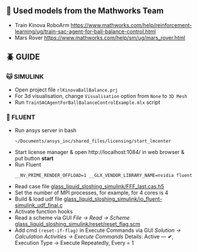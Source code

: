 ## 🦋 Used models from the Mathworks Team

- Train Kinova RoboArm https://www.mathworks.com/help/reinforcement-learning/ug/train-sac-agent-for-ball-balance-control.html
- Mars Rover https://www.mathworks.com/help/sm/ug/mars_rover.html
## 🪲 GUIDE
### 🐱 SIMULINK
- Open project file `rlKinovaBallBalance.prj`
- For 3d visualisation, change `Visualisation` option from `None` to `3D Mesh`
- Run `TrainSACAgentForBallBalanceControlExample.mlx` script
### 🐌 FLUENT
- Run ansys server in bash
    ```
    ~/Documents/ansys_inc/shared_files/licensing/start_lmcenter
    ```
- Start license manager & open http://localhost:1084/ in web browser & put button **start**
- Run Fluent
    ```
    __NV_PRIME_RENDER_OFFLOAD=1 __GLX_VENDOR_LIBRARY_NAME=nvidia fluent
    ```
- Read case file [glass_liquid_sloshing_simulink/FFF_last.cas.h5](glass_liquid_sloshing_simulink/FFF_last.cas.h5)
- Set the number of MPI processes, for example, for 4 cores is 4
- Build & load udf file [glass_liquid_sloshing_simulink/io_fluent-simulink_udf_final.c](glass_liquid_sloshing_simulink/io_fluent-simulink_udf_final.c)
- Activate function hooks
- Read a scheme via GUI *File → Read → Scheme* [glass_liquid_sloshing_simulink/reset/reset_flag.scm](glass_liquid_sloshing_simulink/reset/reset_flag.scm)
- Add cmd ```(reset-if-flag)``` in Execute Commands via GUI *Solution → Calculation Activities → Execute Commands*
  Details: Active — ✔︎, Execution Type → Execute Repeatedly, Every = 1